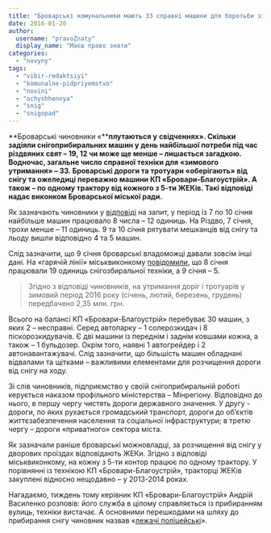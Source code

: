 ```yaml
---
title: "Броварські комунальники мають 33 справні машини для боротьби зі снігом – міськвиконком"
date: 2016-01-20
author: 
  username: "pravoZnaty"
  display_name: "Маєш право знати"
categories: 
  - "novyny"
tags: 
  - "vibir-redaktsiyi"
  - "komunalne-pidpriyemstvo"
  - "novini"
  - "ochyshhennya"
  - "snig"
  - "snigopad"
---
```


**Броварські чиновники «****плутаються у** **свідченнях». Скільки задіяли снігоприбиральних машин у день найбільшої потреби під час різдвяних свят – 19, 12 чи може ще менше – лишається загадкою. Водночас, загальне число справної техніки для «зимового утримання» – 33. Броварські дороги та тротуари «оберігають» від снігу та ожеледиці переважно машини КП «Бровари-Благоустрій». А також – по одному трактору від кожного з 5-ти ЖЕКів. Такі відповіді надає виконком Броварської міської ради.**

Як зазначають чиновники у [відповіді](http://www.slideshare.net/DmytroKarpiy/ss-57249225) на запит, у період із 7 по 10 січня найбільше машин працювало 8 числа – 12 одиниць. На Різдво, 7 січня, трохи менше – 11 одиниць. 9 та 10 січня рятувати мешканців від снігу та льоду вишли відповідно 4 та 5 машин.

Слід зазначити, що 9 січня броварські владоможці давали зовсім інші дані. На «гарячій лінії» міськвиконкому [повідомили](https://mpz.brovary.org/brovary-zavaleni-snigom-na-vulytsyah-pratsyuye-lyshe-5-odynyts-spetstehniky-fotoreportazh/), що 8 січня працювали 19 одиниць снігозбиральної техніки, а 9 січня – 5.

> Згідно з відповіді чиновників, на утримання доріг і тротуарів у зимовий період 2016 року (січень, лютий, березень, грудень) передбачено 2,35 млн. грн.

Всього на балансі КП «Бровари-Благоустрій» перебуває 30 машин, з яких 2 – несправні. Серед автопарку – 1 солерозкидач і 8 піскорозкидувачів. Є дві машини із переднім і заднім ковшами кожна, а також – 1 бульдозер. Окрім того, наявні 1 автогрейдер і 2 автонавантажувачі. Слід зазначити, що більшість машин обладнані відвалами та щітками – важливими елементами для розчищення дороги від снігу на ходу.

Зі слів чиновників, підприємство у своїй снігоприбиральній роботі керується наказом профільного міністерства – Мінрегіону. Відповідно до нього, в першу чергу чистять дороги державного значення. У другу - дороги, по яких рухається громадський транспорт, дороги до об’єктів життєзабезпечення населення та соціальної інфраструктури; в третю чергу – дороги «приватного» сектора міста.

Як зазначали раніше броварські можновладці, за розчищення від снігу у дворових проїздах відповідають ЖЕКи. Згідно з відповіді міськвиконкому, на кожну з 5-ти контор працює по одному трактору. У порівнянні із технікою КП «Бровари-Благоустрій», тракторці ЖЕКів закуплені відносно нещодавно – у 2013-2014 роках.

Нагадаємо, тиждень тому керівник КП «Бровари-Благоустрій» Андрій Василенко розповів: його служба в цілому справляється із прибиранням вулиць, техніки вистачає. А основними перешкодами на шляху до прибирання снігу чиновник назвав «[лежачі поліцейські](https://mpz.brovary.org/prybyraty-snig-komunalnykam-zavazhayut-lezhachi-politsejski/)».
